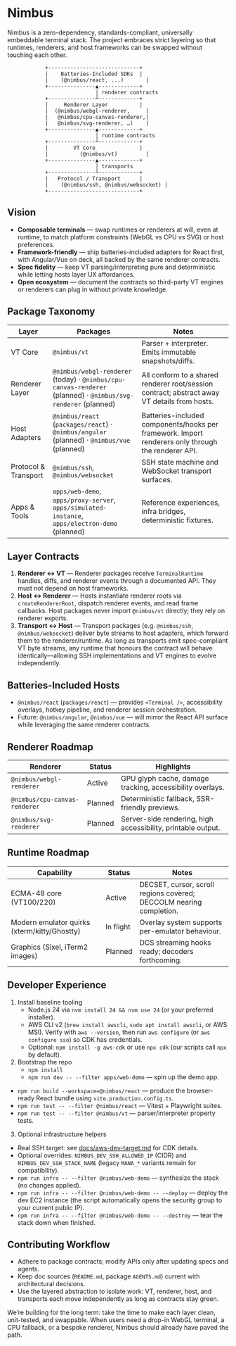 # Nimbus

Nimbus is a zero-dependency, standards-compliant, universally embeddable terminal stack. The project embraces strict layering so that runtimes, renderers, and host frameworks can be swapped without touching each other.

```
            +-----------------------------+
            |    Batteries-Included SDKs  |
            |    (@nimbus/react, ...)       |
            +---------------▲-------------+
                            │ renderer contracts
            +---------------┴-------------+
            |     Renderer Layer          |
            |  (@nimbus/webgl-renderer,     |
            |   @nimbus/cpu-canvas-renderer,|
            |   @nimbus/svg-renderer, …)    |
            +---------------▲-------------+
                            │ runtime contracts
            +---------------┴-------------+
            |        VT Core              |
            |          (@nimbus/vt)         |
            +---------------▲-------------+
                            │ transports
            +---------------┴-------------+
            |   Protocol / Transport      |
            |    (@nimbus/ssh, @nimbus/websocket) |
            +-----------------------------+
```

## Vision
- **Composable terminals** — swap runtimes or renderers at will, even at runtime, to match platform constraints (WebGL vs CPU vs SVG) or host preferences.
- **Framework-friendly** — ship batteries-included adapters for React first, with Angular/Vue on deck, all backed by the same renderer contracts.
- **Spec fidelity** — keep VT parsing/interpreting pure and deterministic while letting hosts layer UX affordances.
- **Open ecosystem** — document the contracts so third-party VT engines or renderers can plug in without private knowledge.

## Package Taxonomy

| Layer | Packages | Notes |
| --- | --- | --- |
| VT Core | `@nimbus/vt` | Parser + interpreter. Emits immutable snapshots/diffs. |
| Renderer Layer | `@nimbus/webgl-renderer` (today) · `@nimbus/cpu-canvas-renderer` (planned) · `@nimbus/svg-renderer` (planned) | All conform to a shared renderer root/session contract; abstract away VT details from hosts. |
| Host Adapters | `@nimbus/react` (`packages/react`) · `@nimbus/angular` (planned) · `@nimbus/vue` (planned) | Batteries-included components/hooks per framework. Import renderers only through the renderer API. |
| Protocol & Transport | `@nimbus/ssh`, `@nimbus/websocket` | SSH state machine and WebSocket transport surfaces. |
| Apps & Tools | `apps/web-demo`, `apps/proxy-server`, `apps/simulated-instance`, `apps/electron-demo` (planned) | Reference experiences, infra bridges, deterministic fixtures. |

## Layer Contracts
1. **Renderer ↔ VT** — Renderer packages receive `TerminalRuntime` handles, diffs, and renderer events through a documented API. They must not depend on host frameworks.
2. **Host ↔ Renderer** — Hosts instantiate renderer roots via `createRendererRoot`, dispatch renderer events, and read frame callbacks. Host packages never import `@nimbus/vt` directly; they rely on renderer exports.
3. **Transport ↔ Host** — Transport packages (e.g. `@nimbus/ssh`, `@nimbus/websocket`) deliver byte streams to host adapters, which forward them to the renderer/runtime. As long as transports emit spec-compliant VT byte streams, any runtime that honours the contract will behave identically—allowing SSH implementations and VT engines to evolve independently.

## Batteries-Included Hosts
- `@nimbus/react` (`packages/react`) — provides `<Terminal />`, accessibility overlays, hotkey pipeline, and renderer session orchestration.
- Future: `@nimbus/angular`, `@nimbus/vue` — will mirror the React API surface while leveraging the same renderer contracts.

## Renderer Roadmap
| Renderer | Status | Highlights |
| --- | --- | --- |
| `@nimbus/webgl-renderer` | Active | GPU glyph cache, damage tracking, accessibility overlays. |
| `@nimbus/cpu-canvas-renderer` | Planned | Deterministic fallback, SSR-friendly previews. |
| `@nimbus/svg-renderer` | Planned | Server-side rendering, high accessibility, printable output. |

## Runtime Roadmap
| Capability | Status | Notes |
| --- | --- | --- |
| ECMA-48 core (VT100/220) | Active | DECSET, cursor, scroll regions covered; DECCOLM nearing completion. |
| Modern emulator quirks (xterm/kitty/Ghostty) | In flight | Overlay system supports per-emulator behaviour. |
| Graphics (Sixel, iTerm2 images) | Planned | DCS streaming hooks ready; decoders forthcoming. |

## Developer Experience
1. Install baseline tooling
   - Node.js 24 via `nvm install 24 && nvm use 24` (or your preferred installer).
   - AWS CLI v2 (`brew install awscli`, `sudo apt install awscli`, or AWS MSI). Verify with `aws --version`, then run `aws configure` (or `aws configure sso`) so CDK has credentials.
   - Optional: `npm install -g aws-cdk` or use `npx cdk` (our scripts call `npx` by default).
2. Bootstrap the repo
   - `npm install`
   - `npm run dev -- --filter apps/web-demo` — spin up the demo app.
  - `npm run build --workspace=@nimbus/react` — produce the browser-ready React bundle using `vite.production.config.ts`.
  - `npm run test -- --filter @nimbus/react` — Vitest + Playwright suites.
   - `npm run test -- --filter @nimbus/vt` — parser/interpreter property tests.
3. Optional infrastructure helpers
  - Real SSH target: see [docs/aws-dev-target.md](docs/aws-dev-target.md) for CDK details.
  - Optional overrides: `NIMBUS_DEV_SSH_ALLOWED_IP` (CIDR) and `NIMBUS_DEV_SSH_STACK_NAME` (legacy `MANA_*` variants remain for compatibility).
  - `npm run infra -- --filter @nimbus/web-demo` — synthesize the stack (no changes applied).
  - `npm run infra -- --filter @nimbus/web-demo -- --deploy` — deploy the dev EC2 instance (the script automatically opens the security group to your current public IP).
  - `npm run infra -- --filter @nimbus/web-demo -- --destroy` — tear the stack down when finished.

## Contributing Workflow
- Adhere to package contracts; modify APIs only after updating specs and agents.
- Keep doc sources (`README.md`, package `AGENTS.md`) current with architectural decisions.
- Use the layered abstraction to isolate work: VT, renderer, host, and transports each move independently as long as contracts stay green.

We’re building for the long term: take the time to make each layer clean, unit-tested, and swappable. When users need a drop-in WebGL terminal, a CPU fallback, or a bespoke renderer, Nimbus should already have paved the path.
